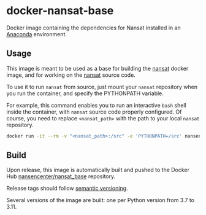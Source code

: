 # docker-nansat-base

Docker image containing the dependencies for Nansat installed in an [Anaconda](https://www.anaconda.com/) environment.

## Usage

This image is meant to be used as a base for building the [nansat](https://hub.docker.com/repository/docker/nansencenter/nansat) docker image, and for working on the [nansat](https://github.com/nansencenter/nansat) source code.

To use it to run `nansat` from source, just mount your `nansat` repository when you run the container, and specify the PYTHONPATH variable.

For example, this command enables you to run an interactive `bash` shell inside the container, with `nansat` source code properly configured. Of course, you need to replace `<nansat_path>` with the path to your local `nansat` repository.

```sh
docker run -it --rm -v "<nansat_path>:/src" -e 'PYTHONPATH=/src' nansencenter/nansat_base bash
```

## Build

Upon release, this image is automatically built and pushed to the Docker Hub [nansencenter/nansat_base](https://hub.docker.com/repository/docker/nansencenter/nansat_base) repository.

Release tags should follow [semantic versioning](https://semver.org/).

Several versions of the image are built: one per Python version from 3.7 to 3.11.
